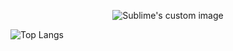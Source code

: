 <p align="center">
  <img src="https://user-images.githubusercontent.com/91209271/137887615-544a7f61-5ceb-4c49-9761-f343fe9b0550.png" alt="Sublime's custom image"/>
</p>

![Top Langs](https://github-readme-stats.vercel.app/api/top-langs/?username=luca-sordetti&theme=react&hide_border=true)


<!--
**Luca-Sordetti/luca-sordetti** is a ✨ _special_ ✨ repository because its `README.md` (this file) appears on your GitHub profile.

Here are some ideas to get you started:

- 🔭 I’m currently working on ...
- 🌱 I’m currently learning ...
- 👯 I’m looking to collaborate on ...
- 🤔 I’m looking for help with ...
- 💬 Ask me about ...
- 📫 How to reach me: ...
- 😄 Pronouns: ...
- ⚡ Fun fact: ...
-->

